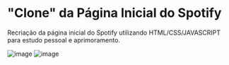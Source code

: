 # "Clone" da Página Inicial do Spotify

Recriação da página inicial do Spotify utilizando HTML/CSS/JAVASCRIPT para estudo pessoal e aprimoramento.

![image](https://user-images.githubusercontent.com/101428767/175835128-bf760faa-9aef-4794-ada8-13f211da570c.png)
![image](https://user-images.githubusercontent.com/101428767/175835180-0728f601-41e7-4474-91ce-50aa396a9686.png)
